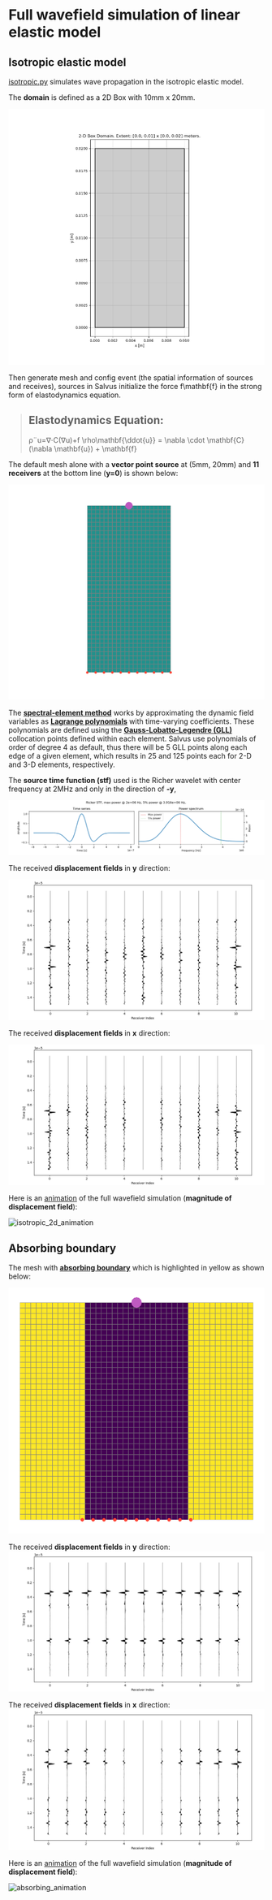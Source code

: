 # Full wavefield simulation of linear elastic model

## Isotropic elastic model

[isotropic.py](https://github.com/oliverwfy/Salvus/blob/main/elastic_model/isotropic/isotropic.py) simulates wave propagation in the isotropic elastic model.

The **domain** is defined as a 2D Box with 10mm x 20mm.

![isotropic_2d_domain](isotropic/image/isotropic_2d_domain.png)

Then generate mesh and config event (the spatial information of sources and receives), sources in Salvus initialize the force f\mathbf{f} in the strong form of elastodynamics equation.

> ## Elastodynamics Equation:
> ρ¨u=∇⋅C(∇u)+f \rho\mathbf{\ddot{u}} = \nabla \cdot \mathbf{C} (\nabla \mathbf{u}) + \mathbf{f} 
><br />

The default mesh alone with a **vector point source** at (5mm, 20mm) and **11 receivers** at the bottom line (**y=0**) is shown below:

![isotropic_2d_mesh](isotropic/image/isotropic_2d_mesh.png)

The [**spectral-element method**](https://en.wikipedia.org/wiki/Spectral_element_method) works by approximating the dynamic field variables as [**Lagrange polynomials**](https://en.wikipedia.org/wiki/Lagrange_polynomial) with time-varying coefficients. These polynomials are defined using the [**Gauss-Lobatto-Legendre (GLL)**](https://en.wikipedia.org/wiki/Gaussian_quadrature) collocation points defined within each element. Salvus use polynomials of order of degree 4 as default, thus there will be 5 GLL points along each edge of a given element, which results in 25 and 125 points each for 2-D and 3-D elements, respectively.

The **source time function (stf)** used is the Richer wavelet with center frequency at 2MHz and only in the direction of **-y**,

![isotropic_2d_waveform_y](isotropic/image/isotropic_2d_Ricker.png)


The received **displacement fields** in **y** direction:  

![isotropic_2d_waveform_y](isotropic/image/isotropic_2d_waveforms_component_y.png)

The received **displacement fields** in **x** direction:  

![isotropic_2d_waveform_x](isotropic/image/isotropic_2d_waveforms_component_x.png)

Here is an [animation](isotropic/image/isotropic_free_surface.gif) of the full wavefield simulation (**magnitude of displacement field**):

![isotropic_2d_animation](isotropic/image/isotropic_free_surface.gif)


## Absorbing boundary 

The mesh with [**absorbing boundary**](https://pubs.geoscienceworld.org/ssa/bssa/article-abstract/67/6/1529/117727/Absorbing-boundary-conditions-for-acoustic-and) which is highlighted in yellow as shown below:

![absorbing_mesh](absorbing_layer/image/absorbing_mesh.png)



The received **displacement fields** in **y** direction:  
![absorbing_waveform_y](absorbing_layer/image/absorbing_waveform_component_y.png)


The received **displacement fields** in **x** direction:  
![absorbing_waveform_x](absorbing_layer/image/absorbing_waveform_component_x.png)

Here is an [animation](absorbing_layer/image/absorbing.gif) of the full wavefield simulation (**magnitude of displacement field**):

![absorbing_animation](absorbing_layer/image/absorbing.gif)





